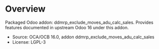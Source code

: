 # Overview

Packaged Odoo addon: ddmrp_exclude_moves_adu_calc_sales. Provides features documented in upstream Odoo 16 under this addon.

- Source: OCA/OCB 16.0, addon ddmrp_exclude_moves_adu_calc_sales
- License: LGPL-3

